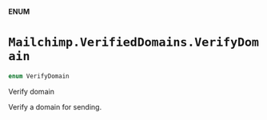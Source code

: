 **ENUM**

# `Mailchimp.VerifiedDomains.VerifyDomain`

```swift
enum VerifyDomain
```

Verify domain

Verify a domain for sending.
